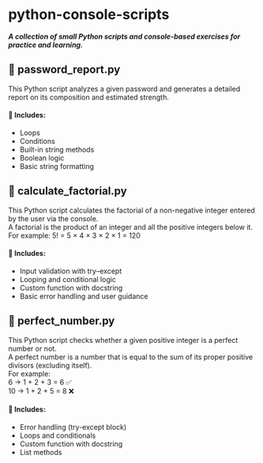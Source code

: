 # python-console-scripts
***A collection of small Python scripts and console-based exercises for practice and learning.***  

## 🐍 password_report.py  
This Python script analyzes a given password and generates a detailed report on its composition and estimated strength.  
#### 🔎 Includes:
- Loops  
- Conditions  
- Built-in string methods  
- Boolean logic  
- Basic string formatting

## 🐍 calculate_factorial.py  
This Python script calculates the factorial of a non-negative integer entered by the user via the console.  
A factorial is the product of an integer and all the positive integers below it.  
For example:  5! = 5 × 4 × 3 × 2 × 1 = 120  
#### 🔎 Includes:  
- Input validation with try–except  
- Looping and conditional logic  
- Custom function with docstring  
- Basic error handling and user guidance

## 🐍 perfect_number.py  
This Python script checks whether a given positive integer is a perfect number or not.  
A perfect number is a number that is equal to the sum of its proper positive divisors (excluding itself).  
For example:  
6 → 1 + 2 + 3 = 6 ✅  
10 → 1 + 2 + 5 = 8 ❌  
#### 🔎 Includes:  
- Error handling (try-except block)  
- Loops and conditionals  
- Custom function with docstring  
- List methods  

